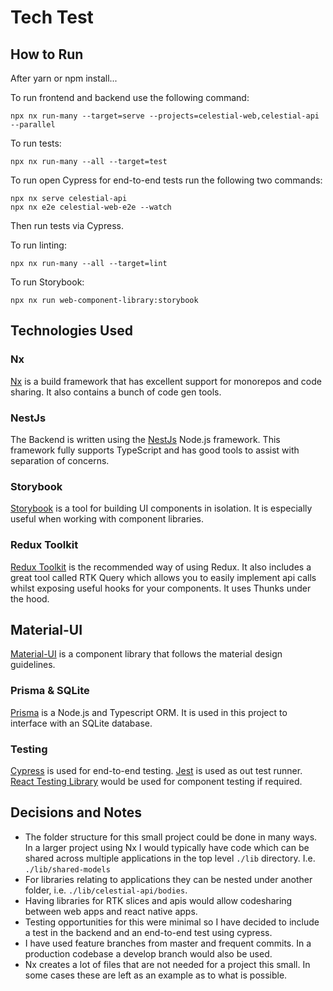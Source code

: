 # Tech Test

## How to Run

After yarn or npm install...

To run frontend and backend use the following command:

```
npx nx run-many --target=serve --projects=celestial-web,celestial-api --parallel
```

To run tests:

```
npx nx run-many --all --target=test
```

To run open Cypress for end-to-end tests run the following two commands:

```
npx nx serve celestial-api
npx nx e2e celestial-web-e2e --watch
```

Then run tests via Cypress.

To run linting:

```
npx nx run-many --all --target=lint
```

To run Storybook:

```
npx nx run web-component-library:storybook
```

## Technologies Used

### Nx

[Nx](https://nx.dev/) is a build framework that has excellent support for monorepos and code sharing. It also contains a bunch of code gen tools.

### NestJs

The Backend is written using the [NestJs](https://nestjs.com/) Node.js framework. This framework fully supports TypeScript and has good tools to assist with separation of concerns.

### Storybook

[Storybook](https://storybook.js.org/) is a tool for building UI components in isolation. It is especially useful when working with component libraries.

### Redux Toolkit

[Redux Toolkit](https://redux-toolkit.js.org/) is the recommended way of using Redux. It also includes a great tool called RTK Query which allows you to easily implement api calls whilst exposing useful hooks for your components. It uses Thunks under the hood.

## Material-UI

[Material-UI](https://material-ui.com/) is a component library that follows the material design guidelines.

### Prisma & SQLite

[Prisma](https://www.prisma.io/) is a Node.js and Typescript ORM. It is used in this project to interface with an SQLite database.

### Testing

[Cypress](https://www.cypress.io/) is used for end-to-end testing. [Jest](https://jestjs.io/) is used as out test runner. [React Testing Library](https://testing-library.com/docs/react-testing-library/intro/) would be used for component testing if required.

## Decisions and Notes

- The folder structure for this small project could be done in many ways. In a larger project using Nx I would typically have code which can be shared across multiple applications in the top level `./lib` directory. I.e. `./lib/shared-models`
- For libraries relating to applications they can be nested under another folder, i.e. `./lib/celestial-api/bodies`.
- Having libraries for RTK slices and apis would allow codesharing between web apps and react native apps.
- Testing opportunities for this were minimal so I have decided to include a test in the backend and an end-to-end test using cypress.
- I have used feature branches from master and frequent commits. In a production codebase a develop branch would also be used.
- Nx creates a lot of files that are not needed for a project this small. In some cases these are left as an example as to what is possible.
